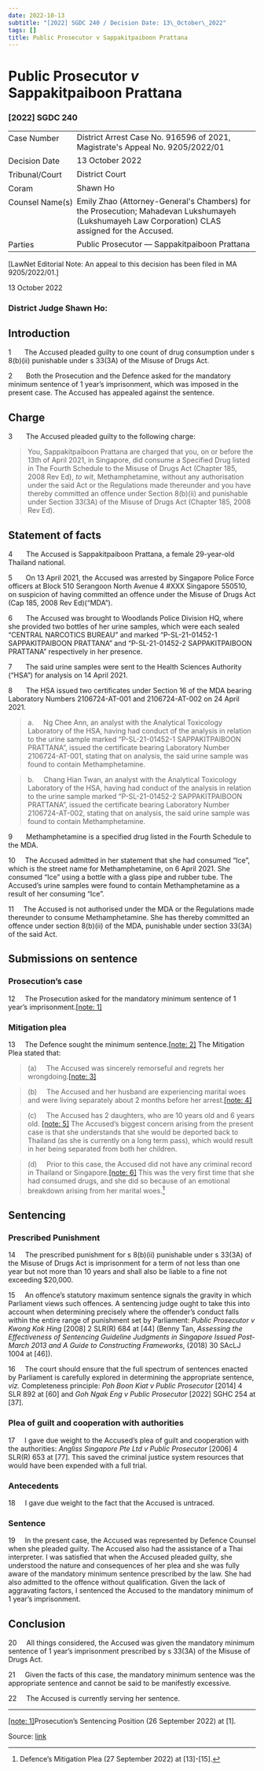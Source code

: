 ```yaml
---
date: 2022-10-13
subtitle: "[2022] SGDC 240 / Decision Date: 13\_October\_2022"
tags: []
title: Public Prosecutor v Sappakitpaiboon Prattana
---
```

# Public Prosecutor _v_ Sappakitpaiboon Prattana  

### \[2022\] SGDC 240

<table id="info-table"><tbody><tr class="info-row"><td class="txt-label" style="padding: 4px 0px; white-space: nowrap" valign="top">Case Number</td><td class="txt-body">District Arrest Case No. 916596 of 2021, Magistrate's Appeal No. 9205/2022/01</td></tr><tr class="info-row"><td class="txt-label" style="padding: 4px 0px; white-space: nowrap" valign="top">Decision Date</td><td class="txt-body">13 October 2022</td></tr><tr class="info-row"><td class="txt-label" style="padding: 4px 0px; white-space: nowrap" valign="top">Tribunal/Court</td><td class="txt-body">District Court</td></tr><tr class="info-row"><td class="txt-label" style="padding: 4px 0px; white-space: nowrap" valign="top">Coram</td><td class="txt-body">Shawn Ho</td></tr><tr class="info-row"><td class="txt-label" style="padding: 4px 0px; white-space: nowrap" valign="top">Counsel Name(s)</td><td class="txt-body">Emily Zhao (Attorney-General's Chambers) for the Prosecution; Mahadevan Lukshumayeh (Lukshumayeh Law Corporation) CLAS assigned for the Accused.</td></tr><tr class="info-row"><td class="txt-label" style="padding: 4px 0px; white-space: nowrap" valign="top">Parties</td><td class="txt-body">Public Prosecutor — Sappakitpaiboon Prattana</td></tr></tbody></table>

\[LawNet Editorial Note: An appeal to this decision has been filed in MA 9205/2022/01.\]

13 October 2022

### District Judge Shawn Ho:

## Introduction

1       The Accused pleaded guilty to one count of drug consumption under s 8(b)(ii) punishable under s 33(3A) of the Misuse of Drugs Act.

2       Both the Prosecution and the Defence asked for the mandatory minimum sentence of 1 year’s imprisonment, which was imposed in the present case. The Accused has appealed against the sentence.

## Charge

3       The Accused pleaded guilty to the following charge:

> You, Sappakitpaiboon Prattana are charged that you, on or before the 13th of April 2021, in Singapore, did consume a Specified Drug listed in The Fourth Schedule to the Misuse of Drugs Act (Chapter 185, 2008 Rev Ed), _to wit_, Methamphetamine, without any authorisation under the said Act or the Regulations made thereunder and you have thereby committed an offence under Section 8(b)(ii) and punishable under Section 33(3A) of the Misuse of Drugs Act (Chapter 185, 2008 Rev Ed).

## Statement of facts

4       The Accused is Sappakitpaiboon Prattana, a female 29-year-old Thailand national.

5       On 13 April 2021, the Accused was arrested by Singapore Police Force officers at Block 510 Serangoon North Avenue 4 #XXX Singapore 550510, on suspicion of having committed an offence under the Misuse of Drugs Act (Cap 185, 2008 Rev Ed)(“MDA”).

6       The Accused was brought to Woodlands Police Division HQ, where she provided two bottles of her urine samples, which were each sealed “CENTRAL NARCOTICS BUREAU” and marked “P-SL-21-01452-1 SAPPAKITPAIBOON PRATTANA” and “P-SL-21-01452-2 SAPPAKITPAIBOON PRATTANA” respectively in her presence.

7       The said urine samples were sent to the Health Sciences Authority (“HSA”) for analysis on 14 April 2021.

8       The HSA issued two certificates under Section 16 of the MDA bearing Laboratory Numbers 2106724-AT-001 and 2106724-AT-002 on 24 April 2021.

> a.     Ng Chee Ann, an analyst with the Analytical Toxicology Laboratory of the HSA, having had conduct of the analysis in relation to the urine sample marked “P-SL-21-01452-1 SAPPAKITPAIBOON PRATTANA”, issued the certificate bearing Laboratory Number 2106724-AT-001, stating that on analysis, the said urine sample was found to contain Methamphetamine.

> b.     Chang Hian Twan, an analyst with the Analytical Toxicology Laboratory of the HSA, having had conduct of the analysis in relation to the urine sample marked “P-SL-21-01452-2 SAPPAKITPAIBOON PRATTANA”, issued the certificate bearing Laboratory Number 2106724-AT-002, stating that on analysis, the said urine sample was found to contain Methamphetamine.

9       Methamphetamine is a specified drug listed in the Fourth Schedule to the MDA.

10     The Accused admitted in her statement that she had consumed “Ice”, which is the street name for Methamphetamine, on 6 April 2021. She consumed “Ice” using a bottle with a glass pipe and rubber tube. The Accused’s urine samples were found to contain Methamphetamine as a result of her consuming “Ice”.

11     The Accused is not authorised under the MDA or the Regulations made thereunder to consume Methamphetamine. She has thereby committed an offence under section 8(b)(ii) of the MDA, punishable under section 33(3A) of the said Act.

## Submissions on sentence

### Prosecution’s case

12     The Prosecution asked for the mandatory minimum sentence of 1 year’s imprisonment.[\[note: 1\]](#Ftn_1)

### Mitigation plea

13     The Defence sought the minimum sentence.[\[note: 2\]](#Ftn_2) The Mitigation Plea stated that:

> (a)     The Accused was sincerely remorseful and regrets her wrongdoing.[\[note: 3\]](#Ftn_3)

> (b)     The Accused and her husband are experiencing marital woes and were living separately about 2 months before her arrest.[\[note: 4\]](#Ftn_4)

> (c)     The Accused has 2 daughters, who are 10 years old and 6 years old. [\[note: 5\]](#Ftn_5) The Accused’s biggest concern arising from the present case is that she understands that she would be deported back to Thailand (as she is currently on a long term pass), which would result in her being separated from both her children.

> (d)     Prior to this case, the Accused did not have any criminal record in Thailand or Singapore.[\[note: 6\]](#Ftn_6) This was the very first time that she had consumed drugs, and she did so because of an emotional breakdown arising from her marital woes.[^7]

## Sentencing

### Prescribed Punishment

14     The prescribed punishment for s 8(b)(ii) punishable under s 33(3A) of the Misuse of Drugs Act is imprisonment for a term of not less than one year but not more than 10 years and shall also be liable to a fine not exceeding $20,000.

15     An offence’s statutory maximum sentence signals the gravity in which Parliament views such offences. A sentencing judge ought to take this into account when determining precisely where the offender’s conduct falls within the entire range of punishment set by Parliament: _Public Prosecutor v Kwong Kok Hing_ <span class="citation">\[2008\] 2 SLR(R) 684</span> at \[44\] (Benny Tan, _Assessing the Effectiveness of Sentencing Guideline Judgments in Singapore Issued Post-March 2013 and A Guide to Constructing Frameworks_, <span class="citation">(2018) 30 SAcLJ 1004</span> at \[46\]).

16     The court should ensure that the full spectrum of sentences enacted by Parliament is carefully explored in determining the appropriate sentence, _viz._ Completeness principle: _Poh Boon Kiat v Public Prosecutor_ <span class="citation">\[2014\] 4 SLR 892</span> at \[60\] and _Goh Ngak Eng v Public Prosecutor_ <span class="citation">\[2022\] SGHC 254</span> at \[37\].

### Plea of guilt and cooperation with authorities

17     I gave due weight to the Accused’s plea of guilt and cooperation with the authorities: _Angliss Singapore Pte Ltd v Public Prosecutor_ <span class="citation">\[2006\] 4 SLR(R) 653</span> at \[77\]. This saved the criminal justice system resources that would have been expended with a full trial.

### Antecedents

18     I gave due weight to the fact that the Accused is untraced.

### Sentence

19     In the present case, the Accused was represented by Defence Counsel when she pleaded guilty. The Accused also had the assistance of a Thai interpreter. I was satisfied that when the Accused pleaded guilty, she understood the nature and consequences of her plea and she was fully aware of the mandatory minimum sentence prescribed by the law. She had also admitted to the offence without qualification. Given the lack of aggravating factors, I sentenced the Accused to the mandatory minimum of 1 year’s imprisonment.

## Conclusion

20     All things considered, the Accused was given the mandatory minimum sentence of 1 year’s imprisonment prescribed by s 33(3A) of the Misuse of Drugs Act.

21     Given the facts of this case, the mandatory minimum sentence was the appropriate sentence and cannot be said to be manifestly excessive.

22     The Accused is currently serving her sentence.

* * *

[\[note: 1\]](#Ftn_1_1)Prosecution’s Sentencing Position (26 September 2022) at \[1\].

[^2]: Defence’s Mitigation Plea (27 September 2022) at \[16\].

[^3]: Defence’s Mitigation Plea (27 September 2022) at \[15\].

[^4]: Defence’s Mitigation Plea (27 September 2022) at \[8\].

[^5]: Defence’s Mitigation Plea (27 September 2022) at \[6\].

[^6]: Defence’s Mitigation Plea (27 September 2022) at \[7\].

[^7]: Defence’s Mitigation Plea (27 September 2022) at \[13\]-\[15\].


Source: [link](https://www.lawnet.sg:443/lawnet/web/lawnet/free-resources?p_p_id=freeresources_WAR_lawnet3baseportlet&p_p_lifecycle=1&p_p_state=normal&p_p_mode=view&_freeresources_WAR_lawnet3baseportlet_action=openContentPage&_freeresources_WAR_lawnet3baseportlet_docId=%2FJudgment%2F28878-SSP.xml)